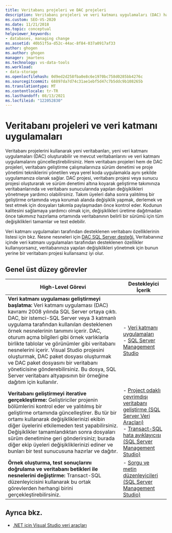 ```yaml
---
title: Veritabanı projeleri ve DAC projeleri
description: Veritabanı projeleri ve veri katmanı uygulamaları (DAC) hakkında bilgi okuyun. Veritabanı projelerini kullanarak yeni veritabanları oluşturun, yeni DAC'ler oluşturun ve mevcut VERITABANLARı ile DAC'leri güncelleştirin.
ms.custom: SEO-VS-2020
ms.date: 11/21/2018
ms.topic: conceptual
helpviewer_keywords:
- databases, managing change
ms.assetid: 40b51f5a-d52c-44ac-8f84-037a0917af33
author: ghogen
ms.author: ghogen
manager: jmartens
ms.technology: vs-data-tools
ms.workload:
- data-storage
ms.openlocfilehash: 0d9ed2d258fba0e8c6e1970bc758d0285bb4276c
ms.sourcegitcommit: 68897da7d74c31ae1ebf5d47c7b5ddc9b108265b
ms.translationtype: MT
ms.contentlocale: tr-TR
ms.lasthandoff: 08/13/2021
ms.locfileid: "122052830"
---
```

# <a name="database-projects-and-data-tier-applications"></a>Veritabanı projeleri ve veri katmanı uygulamaları

Veritabanı projelerini kullanarak yeni veritabanları, yeni veri katmanı uygulamaları (DAC) oluşturabilir ve mevcut veritabanlarını ve veri katmanı uygulamalarını güncelleştirebilirsiniz. Hem veritabanı projeleri hem de DAC projeleri, veritabanı geliştirme çalışmalarınıza sürüm denetimi ve proje yönetimi tekniklerini yönetilen veya yerel koda uygulamakla aynı şekilde uygulamanıza olanak sağlar. DAC projesi, veritabanı projesi veya sunucu projesi oluşturarak ve sürüm denetimi altına koyarak geliştirme takımınıza veritabanlarında ve veritabanı sunucularında yapılan değişiklikleri yönetmeye yardımcı olabilirsiniz. Takım üyeleri daha sonra yalıtılmış bir geliştirme ortamında veya korumalı alanda değişiklik yapmak, derlemek ve test etmek için dosyaları takımla paylaşmadan önce kontrol eder. Kodunun kalitesini sağlamaya yardımcı olmak için, değişiklikleri üretime dağıtmadan önce takımınız hazırlama ortamında veritabanının belirli bir sürümü için tüm değişiklikleri tamamlar ve test edebilir.

Veri katmanı uygulamaları tarafından desteklenen veritabanı özelliklerinin listesi için bkz. Nesne nesneleri için [DAC SQL Server desteği.](/sql/relational-databases/data-tier-applications/dac-support-for-sql-server-objects-and-versions) Veritabanınız içinde veri katmanı uygulamaları tarafından desteklenen özellikler kullanıyorsanız, veritabanınıza yapılan değişiklikleri yönetmek için bunun yerine bir veritabanı projesi kullansanız iyi olur.

## <a name="common-high-level-tasks"></a>Genel üst düzey görevler

| High-Level Görevi | Destekleyici İçerik |
| - | - |
| **Veri katmanı uygulaması geliştirmeyi başlatma:** Veri katmanı uygulaması (DAC) kavramı 2008 yılında SQL Server ortaya çıktı. DAC, bir istemci-SQL Server veya 3 katmanlı uygulama tarafından kullanılan desteklenen örnek nesnelerinin tanımını içerir. DAC, oturum açma bilgileri gibi örnek varlıklarla birlikte tablolar ve görünümler gibi veritabanı nesnelerini içerir. Visual Studio projesini oluşturmak, DAC paket dosyası oluşturmak ve DAC paket dosyasını bir veritabanı yöneticisine gönderebilirsiniz. Bu dosya, SQL Server veritabanı altyapısının bir örneğine dağıtım için kullanılır. | - [Veri katmanı uygulamaları](/sql/relational-databases/data-tier-applications/data-tier-applications)<br />- [SQL Server Management Studio](/sql/ssms/sql-server-management-studio-ssms) |
| **Veritabanı geliştirmeyi iterative gerçekleştirme:** Geliştiriciler projenin bölümlerini kontrol eder ve yalıtılmış bir geliştirme ortamında güncelleştirer. Bu tür bir ortamı kullanarak değişikliklerinizi ekibin diğer üyelerini etkilemeden test yapabilirsiniz. Değişiklikler tamamlandıktan sonra dosyaları sürüm denetimine geri gönderirsiniz; burada diğer ekip üyeleri değişikliklerinizi ediner ve bunları bir test sunucusuna hazırlar ve dağıtır. | - [Project odaklı çevrimdışı veritabanı geliştirme (SQL Server Veri Araçları)](/sql/ssdt/project-oriented-offline-database-development)<br />- [Transact-SQL hata ayıklayıcısı (SQL Server Management Studio)](/sql/ssms/scripting/transact-sql-debugger) |
| **Örnek oluşturma, test sonuçlarını doğrulama ve veritabanı betikleri ile nesnelerini değiştirme:** Transact-SQL düzenleyicisini kullanarak bu ortak görevlerden herhangi birini gerçekleştirebilirsiniz. | - [Sorgu ve metin düzenleyicileri (SQL Server Management Studio)](/sql/ssms/scripting/query-and-text-editors-sql-server-management-studio) |

## <a name="see-also"></a>Ayrıca bkz.

- [.NET için Visual Studio veri araçları](../data-tools/visual-studio-data-tools-for-dotnet.md)
